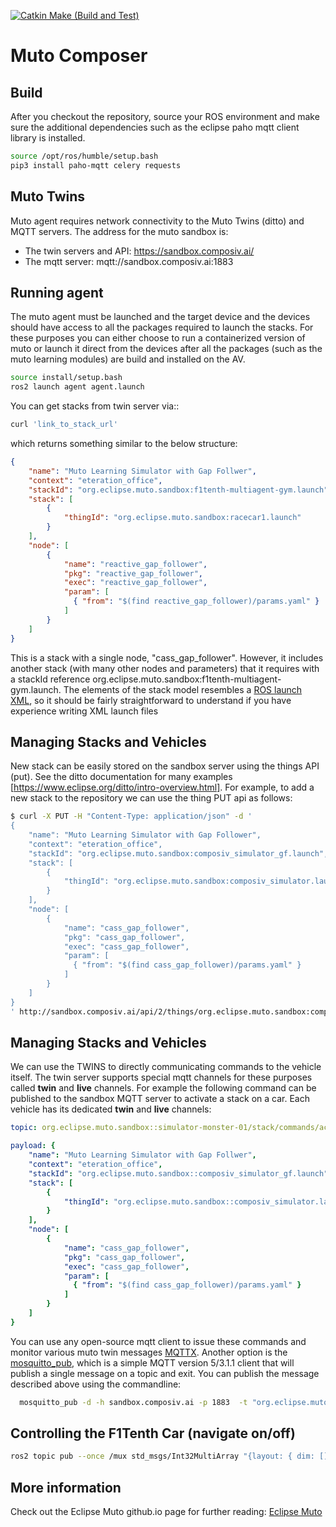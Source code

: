
[![Catkin Make (Build and Test)](https://github.com/eclipse-muto/composer/actions/workflows/catkin-build.yml/badge.svg?branch=main)](https://github.com/eclipse-muto/composer/actions/workflows/catkin-build.yml)

# Muto Composer

## Build
After you checkout the repository, source your ROS environment and make sure the additional dependencies such as the eclipse paho mqtt client library is installed.

```bash
source /opt/ros/humble/setup.bash
pip3 install paho-mqtt celery requests
```

## Muto Twins

Muto agent requires network connectivity to the Muto Twins (ditto) and MQTT servers. The address for the muto sandbox is: 
* The twin servers and API: https://sandbox.composiv.ai/
* The mqtt server: mqtt://sandbox.composiv.ai:1883

## Running agent

The muto agent must be launched and the target device and the devices should have access to all the packages required to launch the stacks.  For these purposes you can either choose to run a containerized version of muto or launch it direct from the devices after all the packages (such as the muto learning modules) are build and installed on the AV.

```bash
source install/setup.bash
ros2 launch agent agent.launch
```


You can get stacks from twin server via::
```bash
curl 'link_to_stack_url'
```
which returns something similar to the below structure:

```json
{
    "name": "Muto Learning Simulator with Gap Follwer",
    "context": "eteration_office",
    "stackId": "org.eclipse.muto.sandbox:f1tenth-multiagent-gym.launch",
    "stack": [
        {
            "thingId": "org.eclipse.muto.sandbox:racecar1.launch"
        }
    ],
    "node": [ 
        {
            "name": "reactive_gap_follower",
            "pkg": "reactive_gap_follower",
            "exec": "reactive_gap_follower",
            "param": [
              { "from": "$(find reactive_gap_follower)/params.yaml" }
            ]
        }
    ]
}
```
This is a stack with a single node, "cass_gap_follower".  However, it includes another stack (with many other nodes and parameters) that it requires with a stackId reference org.eclipse.muto.sandbox:f1tenth-multiagent-gym.launch. The elements of the stack model resembles a [ROS launch XML](https://wiki.ros.org/roslaunch/XML), so it should be fairly straightforward to understand if you have experience writing XML launch files

## Managing Stacks and Vehicles

New stack can be easily stored on the sandbox server using the things API (put). See the ditto documentation for many examples [https://www.eclipse.org/ditto/intro-overview.html].  For example, to add a new stack to the repository we can use the thing PUT api as follows:

```bash
$ curl -X PUT -H "Content-Type: application/json" -d ' 
{ 
    "name": "Muto Learning Simulator with Gap Follower", 
    "context": "eteration_office",
    "stackId": "org.eclipse.muto.sandbox:composiv_simulator_gf.launch", 
    "stack": [
        {
            "thingId": "org.eclipse.muto.sandbox:composiv_simulator.launch"
        }
    ],
    "node": [ 
        {
            "name": "cass_gap_follower",
            "pkg": "cass_gap_follower",
            "exec": "cass_gap_follower",
            "param": [
              { "from": "$(find cass_gap_follower)/params.yaml" }
            ]
        }
    ]
}
' http://sandbox.composiv.ai/api/2/things/org.eclipse.muto.sandbox:composiv_simulator_gf.launch

```

## Managing Stacks and Vehicles
We can use the TWINS to directly communicating commands to the vehicle itself. The twin server supports special mqtt channels for these purposes called **twin** and **live** channels. For example the following command can be published to the sandbox MQTT server to activate a stack on a car.  Each vehicle has its dedicated **twin** and **live** channels:

```yaml
topic: org.eclipse.muto.sandbox::simulator-monster-01/stack/commands/active
```
```yaml
payload: {
    "name": "Muto Learning Simulator with Gap Follwer",
    "context": "eteration_office",
    "stackId": "org.eclipse.muto.sandbox::composiv_simulator_gf.launch",
    "stack": [
        {
            "thingId": "org.eclipse.muto.sandbox::composiv_simulator.launch"
        }
    ],
    "node": [ 
        {
            "name": "cass_gap_follower",
            "pkg": "cass_gap_follower",
            "exec": "cass_gap_follower",
            "param": [
              { "from": "$(find cass_gap_follower)/params.yaml" }
            ]
        }
    ]
}
```

You can use any open-source mqtt client to issue these commands and monitor various muto twin messages [MQTTX](https://mqttx.app/). Another option is the [mosquitto_pub](https://mosquitto.org/man/mosquitto_pub-1.html), which is a simple MQTT version 5/3.1.1 client that will publish a single message on a topic and exit.  You can publish the message described above using the commandline:

```bash
  mosquitto_pub -d -h sandbox.composiv.ai -p 1883  -t "org.eclipse.muto.sandbox::simulator-monster-01/stack/commands/active" -m '{"name":"Composiv Learning Simulator with Gap Follwer","context":"eteration_office","stackId":"org.eclipse.muto.sandbox::composiv_simulator_gf.launch","stack":[{"thingId":"org.eclipse.muto.sandbox::composiv_simulator.launch"}],"node":[{"name":"cass_gap_follower","pkg":"cass_gap_follower","exec":"cass_gap_follower","param":[{"from":"$(find cass_gap_follower)/params.yaml"}]}]}'

```


## Controlling the F1Tenth Car (navigate on/off) 

```bash
ros2 topic pub --once /mux std_msgs/Int32MultiArray "{layout: { dim: [], data_offset: 0}, data: [0, 0, 0, 0, 1 , 0] }"
```

## More information
Check out the Eclipse Muto github.io page for further reading: [Eclipse Muto](https://eclipse-muto.github.io/docs/docs/muto)